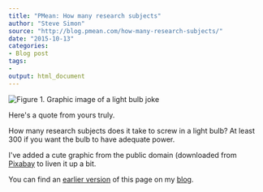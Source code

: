 ```yaml
---
title: "PMean: How many research subjects"
author: "Steve Simon"
source: "http://blog.pmean.com/how-many-research-subjects/"
date: "2015-10-13"
categories:
- Blog post
tags:
- 
output: html_document
---
```


![Figure 1. Graphic image of a light bulb joke](http://www.pmean.com/new-images/15/how-many-research-subjects01.png)

<div class="notes">

Here's a quote from yours truly. 

How many research subjects does it take to screw in a light bulb? At least 300 if you want the bulb to have adequate power.

I've added a cute graphic from the public domain (downloaded from [Pixabay][pix1] to liven it up a bit.

You can find an [earlier version][sim1] of this page on my [blog][sim2].

[sim1]: http://blog.pmean.com/how-many-research-subjects/
[sim2]: http://blog.pmean.com


[pix1]: www.pixabay.com

</div>
